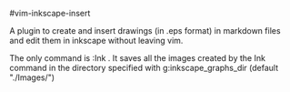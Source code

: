 #vim-inkscape-insert

A plugin to create and insert drawings (in .eps format) in markdown files and 
edit them in inkscape without leaving vim.

The only command is :Ink <name of the graph you want to add>. It saves all the images created by the Ink command in the directory specified with g:inkscape_graphs_dir (default "./Images/")

